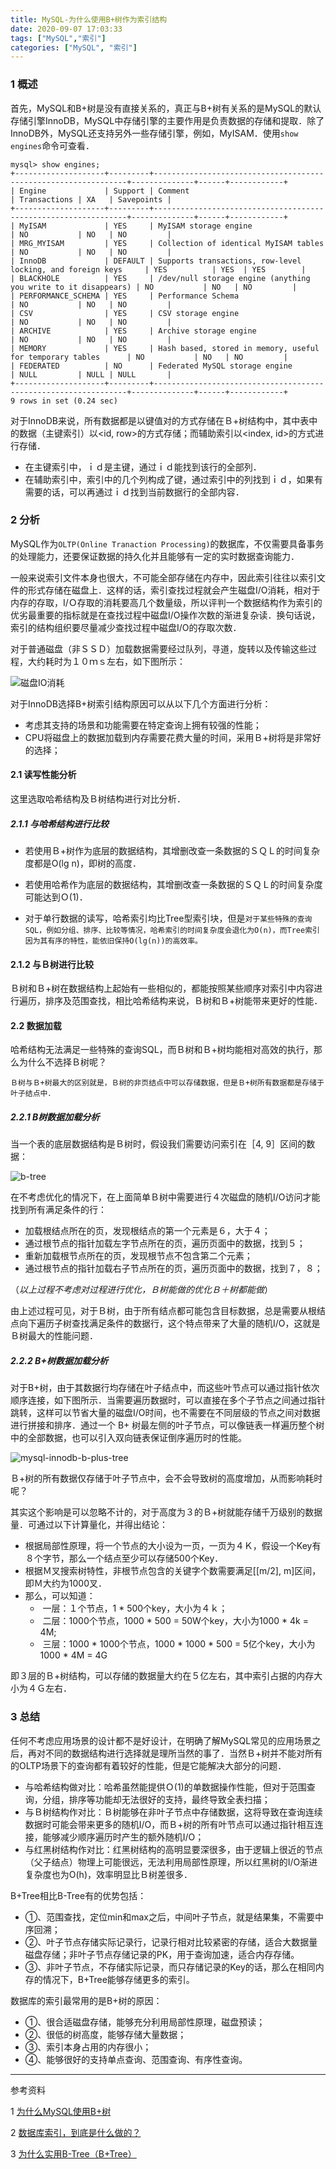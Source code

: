 ```yaml
---
title: MySQL-为什么使用B+树作为索引结构
date: 2020-09-07 17:03:33
tags: ["MySQL","索引"]
categories: ["MySQL", "索引"]
---
```


### 1 概述

首先，MySQL和B+树是没有直接关系的，真正与B+树有关系的是MySQL的默认存储引擎InnoDB，MySQL中存储引擎的主要作用是负责数据的存储和提取．除了InnoDB外，MySQL还支持另外一些存储引擎，例如，MyISAM．使用`show engines`命令可查看．

<!--more-->

```mysql
mysql> show engines;
+--------------------+---------+----------------------------------------------------------------+--------------+------+------------+
| Engine             | Support | Comment                                                        | Transactions | XA   | Savepoints |
+--------------------+---------+----------------------------------------------------------------+--------------+------+------------+
| MyISAM             | YES     | MyISAM storage engine                                          | NO           | NO   | NO         |
| MRG_MYISAM         | YES     | Collection of identical MyISAM tables                          | NO           | NO   | NO         |
| InnoDB             | DEFAULT | Supports transactions, row-level locking, and foreign keys     | YES          | YES  | YES        |
| BLACKHOLE          | YES     | /dev/null storage engine (anything you write to it disappears) | NO           | NO   | NO         |
| PERFORMANCE_SCHEMA | YES     | Performance Schema                                             | NO           | NO   | NO         |
| CSV                | YES     | CSV storage engine                                             | NO           | NO   | NO         |
| ARCHIVE            | YES     | Archive storage engine                                         | NO           | NO   | NO         |
| MEMORY             | YES     | Hash based, stored in memory, useful for temporary tables      | NO           | NO   | NO         |
| FEDERATED          | NO      | Federated MySQL storage engine                                 | NULL         | NULL | NULL       |
+--------------------+---------+----------------------------------------------------------------+--------------+------+------------+
9 rows in set (0.24 sec)
```



对于InnoDB来说，所有数据都是以键值对的方式存储在Ｂ+树结构中，其中表中的数据（主键索引）以<id, row>的方式存储；而辅助索引以<index, id>的方式进行存储．

- 在主键索引中，ｉｄ是主键，通过ｉｄ能找到该行的全部列．
- 在辅助索引中，索引中的几个列构成了键，通过索引中的列找到ｉｄ，如果有需要的话，可以再通过ｉｄ找到当前数据行的全部内容．



### 2 分析

MySQL作为`OLTP(Online Tranaction Processing)`的数据库，不仅需要具备事务的处理能力，还要保证数据的持久化并且能够有一定的实时数据查询能力．

一般来说索引文件本身也很大，不可能全部存储在内存中，因此索引往往以索引文件的形式存储在磁盘上．这样的话，索引查找过程就会产生磁盘I/O消耗，相对于内存的存取，I/Ｏ存取的消耗要高几个数量级，所以评判一个数据结构作为索引的优劣最重要的指标就是在查找过程中磁盘I/O操作次数的渐进复杂读．换句话说，索引的结构组织要尽量减少查找过程中磁盘I/O的存取次数．



对于普通磁盘（非ＳＳＤ）加载数据需要经过队列，寻道，旋转以及传输这些过程，大约耗时为１０ｍｓ左右，如下图所示：

![磁盘IO消耗](https://cdn.jsdelivr.net/gh/Jovry-Lee/cdn/img/MySQL-为什么使用B+树作为索引结构/磁盘IO消耗.png)



对于InnoDB选择B+树索引结构原因可以从以下几个方面进行分析：

- 考虑其支持的场景和功能需要在特定查询上拥有较强的性能；
- CPU将磁盘上的数据加载到内存需要花费大量的时间，采用Ｂ+树将是非常好的选择；



#### 2.1 读写性能分析

这里选取哈希结构及Ｂ树结构进行对比分析．

##### 2.1.1 与哈希结构进行比较

- 若使用Ｂ+树作为底层的数据结构，其增删改查一条数据的ＳＱＬ的时间复杂度都是O(lg n)，即树的高度．

- 若使用哈希作为底层的数据结构，其增删改查一条数据的ＳＱＬ的时间复杂度可能达到Ｏ(1)．

- 对于单行数据的读写，哈希索引均比Tree型索引块，但是`对于某些特殊的查询SQL，例如分组、排序、比较等情况，哈希索引的时间复杂度会退化为O(n)，而Tree索引因为其有序的特性，能依旧保持O(lg(n))的高效率。`




#### 2.1.2 与Ｂ树进行比较

Ｂ树和Ｂ+树在数据结构上起始有一些相似的，都能按照某些顺序对索引中内容进行遍历，排序及范围查找，相比哈希结构来说，Ｂ树和Ｂ+树能带来更好的性能．



#### 2.2 数据加载

哈希结构无法满足一些特殊的查询SQL，而Ｂ树和Ｂ+树均能相对高效的执行，那么为什么不选择Ｂ树呢？

`Ｂ树与Ｂ+树最大的区别就是，Ｂ树的非页结点中可以存储数据，但是Ｂ+树所有数据都是存储于叶子结点中．`



##### 2.2.1 B树数据加载分析

当一个表的底层数据结构是Ｂ树时，假设我们需要访问索引在［4, 9］区间的数据：

![b-tree](https://cdn.jsdelivr.net/gh/Jovry-Lee/cdn/img/MySQL-为什么使用B+树作为索引结构/b-tree.png)

在不考虑优化的情况下，在上面简单Ｂ树中需要进行４次磁盘的随机I/O访问才能找到所有满足条件的行：

- 加载根结点所在的页，发现根结点的第一个元素是６，大于４；
- 通过根节点的指针加载左字节点所在的页，遍历页面中的数据，找到５；
- 重新加载根节点所在的页，发现根节点不包含第二个元素；
- 通过根节点的指针加载右子节点所在的页，遍历页面中的数据，找到７，８；

（*以上过程不考虑对过程进行优化，Ｂ树能做的优化Ｂ＋树都能做*）



由上述过程可见，对于Ｂ树，由于所有结点都可能包含目标数据，总是需要从根结点向下遍历子树查找满足条件的数据行，这个特点带来了大量的随机I/O，这就是Ｂ树最大的性能问题．



##### 2.2.2 B+树数据加载分析

对于B+树，由于其数据行均存储在叶子结点中，而这些叶节点可以通过指针依次顺序连接，如下图所示．当需要遍历数据时，可以直接在多个子节点之间通过指针跳转，这样可以节省大量的磁盘I/O时间，也不需要在不同层级的节点之间对数据进行拼接和排序．通过一个 B+ 树最左侧的叶子节点，可以像链表一样遍历整个树中的全部数据，也可以引入双向链表保证倒序遍历时的性能。

![mysql-innodb-b-plus-tree](https://cdn.jsdelivr.net/gh/Jovry-Lee/cdn/img/MySQL-为什么使用B+树作为索引结构/mysql-innodb-b-plus-tree.png)



Ｂ+树的所有数据仅存储于叶子节点中，会不会导致树的高度增加，从而影响耗时呢？

其实这个影响是可以忽略不计的，对于高度为３的Ｂ+树就能存储千万级别的数据量．可通过以下计算量化，并得出结论：

- 根据局部性原理，将一个节点的大小设为一页，一页为４Ｋ，假设一个Key有８个字节，那么一个结点至少可以存储500个Key．
- 根据Ｍ叉搜索树特性，非根节点包含的关键字个数需要满足[[m/2], m]区间，即Ｍ大约为1000叉．
- 那么，可以知道：
  - ​	一层：１个节点，1 * 500个key，大小为４ｋ；
  - ​	二层：1000个节点，1000  * 500  = 50W个key，大小为1000 * 4k = 4M;
  - ​	三层：1000 * 1000个节点，1000 * 1000 * 500 = 5亿个key，大小为1000 * 4M = 4G

即３层的Ｂ+树结构，可以存储的数据量大约在５亿左右，其中索引占据的内存大小为４Ｇ左右．



### 3 总结

任何不考虑应用场景的设计都不是好设计，在明确了解MySQL常见的应用场景之后，再对不同的数据结构进行选择就是理所当然的事了．当然Ｂ+树并不能对所有的OLTP场景下的查询都有着较好的性能，但是它能解决大部分的问题．

- 与哈希结构做对比：哈希虽然能提供Ｏ(1)的单数据操作性能，但对于范围查询，分组，排序等功能却无法很好的支持，最终导致全表扫描；
- 与Ｂ树结构作对比：Ｂ树能够在非叶子节点中存储数据，这将导致在查询连续数据时可能会带来更多的随机I/O，而Ｂ+树的所有叶节点可以通过指针相互连接，能够减少顺序遍历时产生的额外随机I/O；
- 与红黑树结构作对比：红黑树结构的高明显要深很多，由于逻辑上很近的节点（父子结点）物理上可能很远，无法利用局部性原理，所以红黑树的I/O渐进复杂度也为O(h)，效率明显比Ｂ树差很多．



B+Tree相比B-Tree有的优势包括：

- ①、范围查找，定位min和max之后，中间叶子节点，就是结果集，不需要中序回溯；
- ②、叶子节点存储实际记录行，记录行相对比较紧密的存储，适合大数据量磁盘存储；非叶子节点存储记录的PK，用于查询加速，适合内存存储。
- ③、非叶子节点，不存储实际记录，而只存储记录的Key的话，那么在相同内存的情况下，B+Tree能够存储更多的索引。



数据库的索引最常用的是B+树的原因：

- ①、很合适磁盘存储，能够充分利用局部性原理，磁盘预读；
- ②、很低的树高度，能够存储大量数据；
- ③、索引本身占用的内存很小；
- ④、能够很好的支持单点查询、范围查询、有序性查询。



------

参考资料

1 [为什么MySQL使用B+树](https://draveness.me/whys-the-design-mysql-b-plus-tree/)

2 [数据库索引，到底是什么做的？](https://mp.weixin.qq.com/s/YMbRJwyjutGMD1KpI_fS0A)

3 [为什么实用B-Tree（B+Tree）](https://www.kancloud.cn/kancloud/theory-of-mysql-index/41856)

